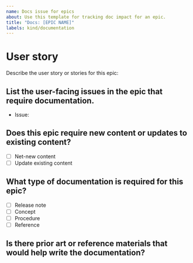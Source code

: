 ```yaml
---
name: Docs issue for epics
about: Use this template for tracking doc impact for an epic.
title: "Docs: [EPIC NAME]"
labels: kind/documentation
---
```


# User story

Describe the user story or stories for this epic:

## List the user-facing issues in the epic that require documentation.

- Issue:

## Does this epic require new content or updates to existing content?

- [ ] Net-new content
- [ ] Update existing content

## What type of documentation is required for this epic?

- [ ] Release note
- [ ] Concept
- [ ] Procedure
- [ ] Reference

## Is there prior art or reference materials that would help write the documentation?

